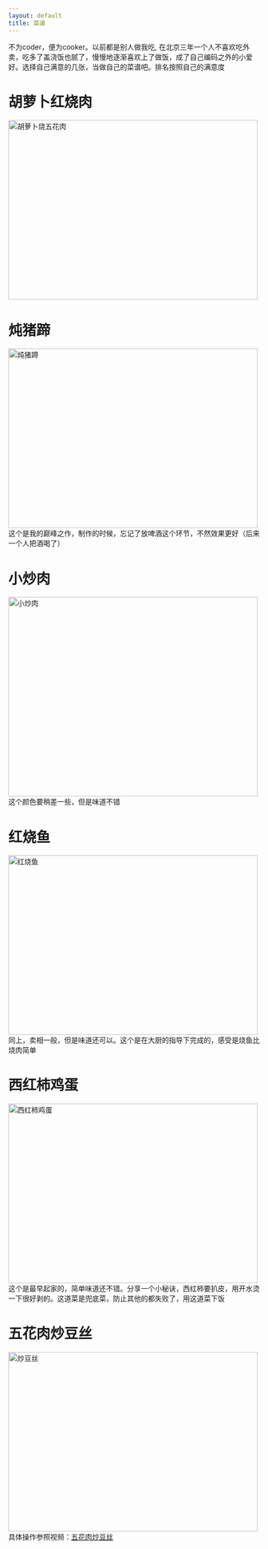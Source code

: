 ```yaml
---
layout: default
title: 菜谱
---
```

不为coder，便为cooker。以前都是别人做我吃, 在北京三年一个人不喜欢吃外卖，吃多了盖浇饭也腻了，慢慢地逐渐喜欢上了做饭，成了自己编码之外的小爱好。选择自己满意的几张，当做自己的菜谱吧。排名按照自己的满意度

胡萝卜红烧肉
===
<img src="http://dbp-resource.cdn.bcebos.com/a1620f93-4200-9024-4be8-61a6751b1340/WechatIMG1.jpeg"  title="胡萝卜烧五花肉" width="500" height="360"/><br/> 

炖猪蹄
=====
<img src="http://dbp-resource.cdn.bcebos.com/41809ea5-24e1-4616-4f5f-43055aa24060/cook.jpeg"  title="炖猪蹄" width="500" height="360"/><br/> 
这个是我的巅峰之作，制作的时候，忘记了放啤酒这个环节，不然效果更好（后来一个人把酒喝了）  

小炒肉
=====
<img src="http://dbp-resource.cdn.bcebos.com/41809ea5-24e1-4616-4f5f-43055aa24060/meat.jpeg"  title="小炒肉" width="500" height="400"/><br/>
这个颜色要稍差一些，但是味道不错  

红烧鱼
=====
<img src="http://dbp-resource.cdn.bcebos.com/41809ea5-24e1-4616-4f5f-43055aa24060/fish.jpeg"  title="红烧鱼" width="500" height="360"/><br/>
同上，卖相一般，但是味道还可以。这个是在大厨的指导下完成的，感受是烧鱼比烧肉简单  

西红柿鸡蛋
=========  
<img src="http://dbp-resource.cdn.bcebos.com/41809ea5-24e1-4616-4f5f-43055aa24060/xihongshi.jpeg"  title="西红柿鸡蛋" width="500" height="360"/><br/> 
这个是最早起家的，简单味道还不错。分享一个小秘诀，西红柿要扒皮，用开水烫一下很好剥的。这道菜是兜底菜，防止其他的都失败了，用这道菜下饭

五花肉炒豆丝
======
<img src="http://dbp-resource.cdn.bcebos.com/a1620f93-4200-9024-4be8-61a6751b1340/%E7%82%92%E8%B1%86%E4%B8%9D.jpeg"  title="炒豆丝" width="500" height="360"/><br/>
具体操作参照视频：[五花肉炒豆丝](https://www.bilibili.com/video/BV1wJ411F7iN)


